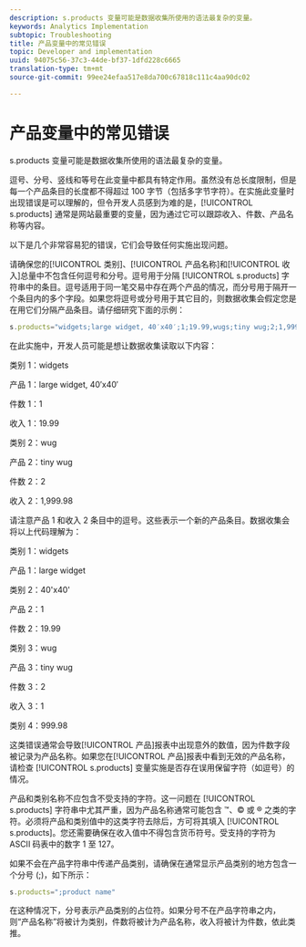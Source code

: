 ```yaml
---
description: s.products 变量可能是数据收集所使用的语法最复杂的变量。
keywords: Analytics Implementation
subtopic: Troubleshooting
title: 产品变量中的常见错误
topic: Developer and implementation
uuid: 94075c56-37c3-44de-bf37-1dfd228c6665
translation-type: tm+mt
source-git-commit: 99ee24efaa517e8da700c67818c111c4aa90dc02

---
```



# 产品变量中的常见错误

s.products 变量可能是数据收集所使用的语法最复杂的变量。

逗号、分号、竖线和等号在此变量中都具有特定作用。虽然没有总长度限制，但是每一个产品条目的长度都不得超过 100 字节（包括多字节字符）。在实施此变量时出现错误是可以理解的，但令开发人员感到为难的是，[!UICONTROL s.products] 通常是网站最重要的变量，因为通过它可以跟踪收入、件数、产品名称等内容。

以下是几个非常容易犯的错误，它们会导致任何实施出现问题。

请确保您的[!UICONTROL 类别]、[!UICONTROL 产品名称]和[!UICONTROL 收入]总量中不包含任何逗号和分号。逗号用于分隔 [!UICONTROL s.products] 字符串中的条目。逗号适用于同一笔交易中存在两个产品的情况，而分号用于隔开一个条目内的多个字段。如果您将逗号或分号用于其它目的，则数据收集会假定您是在用它们分隔产品条目。请仔细研究下面的示例：

```js
s.products="widgets;large widget, 40′x40′;1;19.99,wugs;tiny wug;2;1,999.98";
```

在此实施中，开发人员可能是想让数据收集读取以下内容：

类别 1：widgets

产品 1：large widget, 40′x40′

件数 1：1

收入 1：19.99

类别 2：wug

产品 2：tiny wug

件数 2：2

收入 2：1,999.98

请注意产品 1 和收入 2 条目中的逗号。这些表示一个新的产品条目。数据收集会将以上代码理解为：

类别 1：widgets

产品 1：large widget

类别 2：40'x40'

产品 2：1

件数 2：19.99

类别 3：wug

产品 3：tiny wug

件数 3：2

收入 3：1

类别 4：999.98

这类错误通常会导致[!UICONTROL 产品]报表中出现意外的数值，因为件数字段被记录为产品名称。如果您在[!UICONTROL 产品]报表中看到无效的产品名称，请检查 [!UICONTROL s.products] 变量实施是否存在误用保留字符（如逗号）的情况。

产品和类别名称不应包含不受支持的字符。这一问题在 [!UICONTROL s.products] 字符串中尤其严重，因为产品名称通常可能包含 ™、© 或 ® 之类的字符。必须将产品和类别值中的这类字符去除后，方可将其填入 [!UICONTROL s.products]。您还需要确保在收入值中不得包含货币符号。受支持的字符为 ASCII 码表中的数字 1 至 127。

如果不会在产品字符串中传递产品类别，请确保在通常显示产品类别的地方包含一个分号 (;)，如下所示：

```js
s.products=";product name"
```

在这种情况下，分号表示产品类别的占位符。如果分号不在产品字符串之内，则“产品名称”将被计为类别，件数将被计为产品名称，收入将被计为件数，依此类推。
